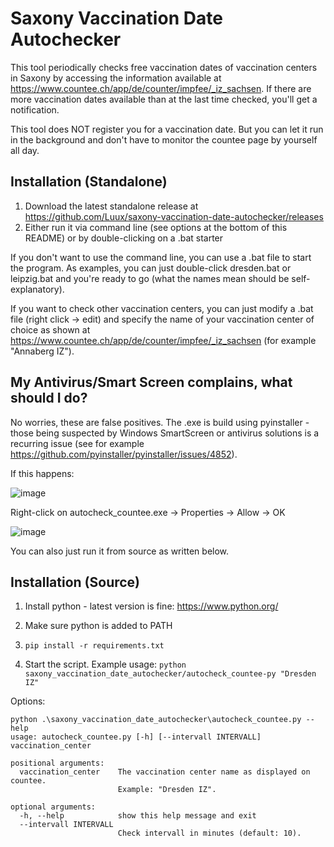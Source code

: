 # Saxony Vaccination Date Autochecker

This tool periodically checks free vaccination dates of vaccination centers in Saxony by accessing the information available at https://www.countee.ch/app/de/counter/impfee/_iz_sachsen. If there are more vaccination dates available than at the last time checked, you'll get a notification.

This tool does NOT register you for a vaccination date. But you can let it run in the background and don't have to monitor the countee page by yourself all day.



Installation (Standalone)
------------------------

1. Download the latest standalone release at https://github.com/Luux/saxony-vaccination-date-autochecker/releases
2. Either run it via command line (see options at the bottom of this README) or by double-clicking on a .bat starter

If you don't want to use the command line, you can use a .bat file to start the program.
As examples, you can just double-click dresden.bat or leipzig.bat and you're ready to go (what the names mean should be self-explanatory).

If you want to check other vaccination centers, you can just modify a .bat file (right click -> edit) and specify the name of your vaccination center of choice as shown at https://www.countee.ch/app/de/counter/impfee/_iz_sachsen (for example "Annaberg IZ").


My Antivirus/Smart Screen complains, what should I do?
------------------------------------------------------

No worries, these are false positives. The .exe is build using pyinstaller - those being suspected by Windows SmartScreen or antivirus solutions is a recurring issue (see for example https://github.com/pyinstaller/pyinstaller/issues/4852).

If this happens:

![image](https://user-images.githubusercontent.com/15156652/117507377-389a1580-af87-11eb-885d-5a48d432eb9b.png)

Right-click on autocheck_countee.exe -> Properties -> Allow -> OK

![image](https://user-images.githubusercontent.com/15156652/117507747-c6760080-af87-11eb-9320-e388025f59d4.png)





You can also just run it from source as written below.


Installation (Source)
---------------------

1. Install python - latest version is fine: https://www.python.org/

2. Make sure python is added to PATH

3. ```pip install -r requirements.txt```

4. Start the script. Example usage:
```python saxony_vaccination_date_autochecker/autocheck_countee-py "Dresden IZ"```


Options:

```
python .\saxony_vaccination_date_autochecker\autocheck_countee.py --help
usage: autocheck_countee.py [-h] [--intervall INTERVALL] vaccination_center

positional arguments:
  vaccination_center    The vaccination center name as displayed on countee.
                        Example: "Dresden IZ".

optional arguments:
  -h, --help            show this help message and exit
  --intervall INTERVALL
                        Check intervall in minutes (default: 10).
```
